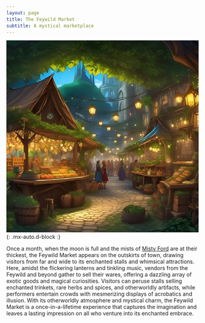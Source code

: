 ```yaml
---
layout: page
title: The Feywild Market
subtitle: A mystical marketplace
---
```


![The Feywild Market](/assets/img/regions/feywild-market.jpeg){: .mx-auto.d-block :}

Once a month, when the moon is full and the mists of [Misty Ford](/codex/regions/misty-ford) are at their thickest, the Feywild Market appears on the outskirts of town, drawing visitors from far and wide to its enchanted stalls and whimsical attractions. Here, amidst the flickering lanterns and tinkling music, vendors from the Feywild and beyond gather to sell their wares, offering a dazzling array of exotic goods and magical curiosities. Visitors can peruse stalls selling enchanted trinkets, rare herbs and spices, and otherworldly artifacts, while performers entertain crowds with mesmerizing displays of acrobatics and illusion. With its otherworldly atmosphere and mystical charm, the Feywild Market is a once-in-a-lifetime experience that captures the imagination and leaves a lasting impression on all who venture into its enchanted embrace.